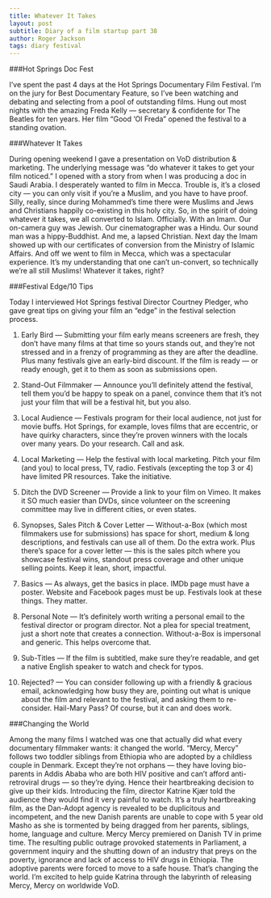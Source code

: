 ```yaml
---
title: Whatever It Takes
layout: post
subtitle: Diary of a film startup part 38
author: Roger Jackson
tags: diary festival
---
```

###Hot Springs Doc Fest

I’ve spent the past 4 days at the Hot Springs Documentary Film Festival. I’m on the jury for Best Documentary Feature, so I’ve been watching and debating and selecting from a pool of outstanding films. Hung out most nights with the amazing Freda Kelly — secretary & confidente for The Beatles for ten years. Her film “Good ‘Ol Freda” opened the festival to a standing ovation. 

###Whatever It Takes

During opening weekend I gave a presentation on VoD distribution & marketing. The underlying message was “do whatever it takes to get your film noticed.” I opened with a story from when I was producing a doc in Saudi Arabia. I desperately wanted to film in Mecca. Trouble is, it’s a closed city — you can only visit if you’re a Muslim, and you have to have proof. Silly, really, since during Mohammed’s time there were Muslims and Jews and Christians happily co-existing in this holy city. So, in the spirit of doing whatever it takes, we all converted to Islam. Officially. With an Imam. Our on-camera guy was Jewish. Our cinematographer was a Hindu. Our sound man was a hippy-Buddhist. And me, a lapsed Christian. Next day the Imam showed up with our certificates of conversion from the Ministry of Islamic Affairs. And off we went to film in Mecca, which was a spectacular experience. It’s my understanding that one can’t un-convert, so technically we’re all still Muslims! Whatever it takes, right?

###Festival Edge/10 Tips

Today I interviewed Hot Springs festival Director Courtney Pledger, who gave great tips on giving your film an “edge” in the festival selection process.

1. Early Bird — Submitting your film early means screeners are fresh, they don’t have many films at that time so yours stands out, and they’re not stressed and in a frenzy of programming as they are after the deadline. Plus many festivals give an early-bird discount. If the film is ready — or ready enough, get it to them as soon as submissions open.

2. Stand-Out Filmmaker — Announce you’ll definitely attend the festival, tell them you’d be happy to speak on a panel, convince them that it’s not just your film that will be a festival hit, but you also.

3. Local Audience — Festivals program for their local audience, not just for movie buffs. Hot Springs, for example, loves films that are eccentric, or have quirky characters, since they’re proven winners with the locals over many years. Do your research. Call and ask.

4. Local Marketing — Help the festival with local marketing. Pitch your film (and you) to local press, TV, radio. Festivals (excepting the top 3 or 4) have limited PR resources. Take the initiative.

5. Ditch the DVD Screener — Provide a link to your film on Vimeo. It makes it SO much easier than DVDs, since volunteer on the screening committee may live in different cities, or even states.

6. Synopses, Sales Pitch & Cover Letter — Without-a-Box (which most filmmakers use for submissions) has space for short, medium & long descriptions, and festivals can use all of them. Do the extra work. Plus there’s space for a cover letter — this is the sales pitch where you showcase festival wins, standout press coverage and other unique selling points. Keep it lean, short, impactful.

7. Basics — As always, get the basics in place. IMDb page must have a poster. Website and Facebook pages must be up. Festivals look at these things. They matter.

8. Personal Note — It’s definitely worth writing a personal email to the festival director or program director. Not a plea for special treatment, just a short note that creates a connection. Without-a-Box is impersonal and generic. This helps overcome that.

9. Sub-Titles — If the film is subtitled, make sure they’re readable, and get a native English speaker to watch and check for typos.

10. Rejected? — You can consider following up with a friendly & gracious email, acknowledging how busy they are, pointing out what is unique about the film and relevant to the festival, and asking them to re-consider. Hail-Mary Pass? Of course, but it can and does work.

###Changing the World

Among the many films I watched was one that actually did what every documentary filmmaker wants: it changed the world. “Mercy, Mercy” follows two toddler siblings from Ethiopia who are adopted by a childless couple in Denmark. Except they’re not orphans — they have loving bio-parents in Addis Ababa who are both HIV positive and can’t afford anti-retroviral drugs — so they’re dying. Hence their heartbreaking decision to give up their kids. Introducing the film, director Katrine Kjær told the audience they would find it very painful to watch. It’s a truly heartbreaking film, as the Dan-Adopt agency is revealed to be duplicitous and incompetent, and the new Danish parents are unable to cope with 5 year old Masho as she is tormented by being dragged from her parents, siblings, home, language and culture. Mercy Mercy premiered on Danish TV in prime time. The resulting public outrage provoked statements in Parliament, a government inquiry and the shutting down of an industry that preys on the poverty, ignorance and lack of access to HIV drugs in Ethiopia. The adoptive parents were forced to move to a safe house. That’s changing the world.  I’m excited to help guide Katrina through the labyrinth of releasing Mercy, Mercy on worldwide VoD. 
